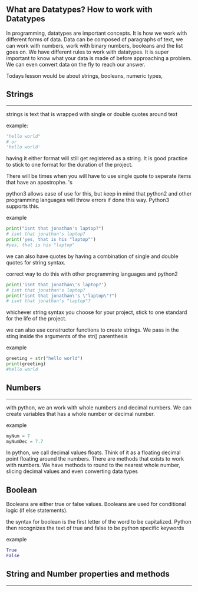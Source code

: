 ## What are Datatypes? How to work with Datatypes

In programming, datatypes are important concepts. It is how we work with different forms of data. Data can be composed of paragraphs of text, we can work with numbers, work with binary numbers, booleans and the list goes on. We have different rules to work with datatypes. It is super important to know what your data is made of before approaching a problem. We can even convert data on the fly to reach our answer.

Todays lesson would be about strings, booleans, numeric types, 

## Strings
___

strings is text that is wrapped with single or double quotes around text 

example:

```python
"hello world"
# or
'hello world'
```

having it either format will still get registered as a string. It is good practice to stick to one format for the duration of the project.

There will be times when you will have to use single quote to seperate items that have an apostrophe. 's

python3 allows ease of use for this, but keep in mind that python2 and other programming languages will throw errors if done this way. Python3 supports this.

example

```python
print("isnt that jonathan's laptop?")
# isnt that jonathan's laptop?
print('yes, that is his "laptop"')
#yes, that is his "laptop"
```
we can also have quotes by having a combination of single and double quotes for string syntax. 

correct way to do this with other programming languages and python2

```python
print('isnt that jonathan\'s laptop?')
# isnt that jonathan's laptop?
print("isnt that jonathan\'s \"laptop\"?")
# isnt that jonathan's "laptop"?
```
whichever string syntax you choose for your project, stick to one standard for the life of the project.


we can also use constructor functions to create strings. We pass in the sting inside the arguments of the str() parenthesis

example
```python
greeting = str("hello world")
print(greeting)
#hello world
```

## Numbers
___

with python, we an work with whole numbers and decimal numbers. We can create variables that has a whole number or decimal number.


example
```python
myNum = 7
myNumDec = 7.7
```

In python, we call decimal values floats. Think of it as a floating decimal point floating around the numbers. There are methods that exists to work with numbers. We have methods to round to the nearest whole number, slicing decimal values and even converting data types


## Boolean

Booleans are either true or false values. Booleans are used for conditional logic (if else statements).

the syntax for boolean is the first letter of the word to be capitalized. Python then recognizes the text of true and false to be python specific keywords

example
```python
True
False
```

## String and Number properties and methods
___





